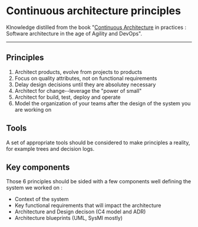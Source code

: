 # Continuous architecture principles

Klnowledge distilled from the book "[Continuous Architecture](./continuous-architecture.md) in practices : Software architecture in the age of Agility and DevOps".

---

## Principles

1. Architect products, evolve from projects to products
2. Focus on quality attributes, not on functional requirements
3. Delay design decisions until they are absolutey necessary
4. Architect for change--leverage the "power of small"
5. Architect for build, test, deploy and operate
6. Model the organization of your teams after the design of the system you are working on

## Tools

A set of appropriate tools should be considered to make principles a reality, for example trees and decision logs.

## Key components

Those 6 principles should be sided with a few components well defining the system we worked on :

- Context of the system
- Key functional requirements that will impact the architecture
- Architecture and Design decison (C4 model and ADR)
- Architecture blueprints (UML, SysMl mostly)
